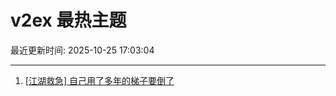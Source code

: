 # v2ex 最热主题

最近更新时间: 2025-10-25 17:03:04

--- 
1. [[江湖救急] 自己用了多年的梯子要倒了](https://www.v2ex.com/t/1168274) 
